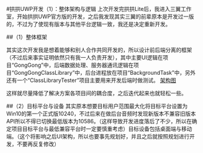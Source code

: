 #拱拱UWP开发（1）：整体架构与逻辑
上次开发完拱拱Lite后，我进入三翼工作室，开始拱拱UWP官方版的开发，之后我发现其实三翼的前辈原本是开发过一版的，不过为了使现有版本与其他平台逻辑一致，我还是决定重新开发。

##（1）整体框架

其实这次开发我是想着能够和别人合作共同开发的，所以设计前后端分离的框架（不过后来事实证明依然只有我一人负责开发），其中主要UI逻辑在项目“GongGong”中，后端数据处理、服务器通讯逻辑在项目“GongGongClassLibrary”中，后台进程放在项目“BackgroundTask”中，另外还有一个“ClassLibraryTester”项目主要用来开发后端时做测试。
[架构图]()

这样就尽量降低了解决方案各项目间的耦合度，之后迭代起来也就轻松一些。

##（2）目标平台与设备
其实原本想要目标用户范围最大化将目标平台设置为Win10的第一个正式版10240，不过后来在做后台音频时发现新版本不兼容旧版本API所以不得已切换最低版本为10586。（这样导致开发进度落后了不少，所以在确定项目目标平台与最低兼容平台时一定要慎重考虑）目标设备包括桌面端与移动端。（这个将影响之后UI架构，所以也要事先规划好，并且之后就按照规划进行开发，不要再反复修改）

